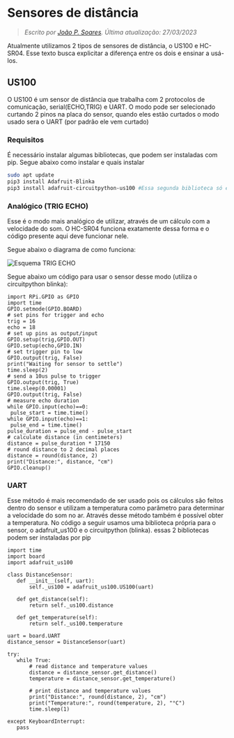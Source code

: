 # Sensores de distância

> *Escrito por [João P. Soares](https://github.com/J0t4py). Última atualização: 27/03/2023*

Atualmente utilizamos 2 tipos de sensores de distância, o US100 e HC-SR04. Esse texto busca explicitar a diferença entre os dois e ensinar a usá-los.

## US100

O US100 é um sensor de distância que trabalha com 2 protocolos de comunicação, serial(ECHO,TRIG) e UART. O modo pode ser selecionado curtando 2 pinos na placa do sensor, quando eles estão curtados o modo usado sera o UART (por padrão ele vem curtado)

### Requisitos

É necessário instalar algumas bibliotecas, que podem ser instaladas com pip. Segue abaixo como instalar e quais instalar

```bash
sudo apt update
pip3 install Adafruit-Blinka
pip3 install adafruit-circuitpython-us100 #Essa segunda biblioteca só é usada para o modo UART
```

### Analógico (TRIG ECHO)
 
 Esse é o modo mais analógico de utilizar, através de um cálculo com a velocidade do som. O HC-SR04 funciona exatamente dessa forma e o código presente aqui deve funcionar nele.
 
 Segue abaixo o diagrama de como funciona:
 
 ![Esquema TRIG ECHO](./assets/Work-principle-of-the-HC-SR04-sensor-39.jpg)
 
 Segue abaixo um código para usar o sensor desse modo (utiliza o circuitpython blinka):
 
 ```python3
import RPi.GPIO as GPIO
import time
GPIO.setmode(GPIO.BOARD)
# set pins for trigger and echo
trig = 16
echo = 18
# set up pins as output/input
GPIO.setup(trig,GPIO.OUT)
GPIO.setup(echo,GPIO.IN)
# set trigger pin to low
GPIO.output(trig, False)
print("Waiting for sensor to settle")
time.sleep(2)
# send a 10us pulse to trigger
GPIO.output(trig, True)
time.sleep(0.00001)
GPIO.output(trig, False)
# measure echo duration
while GPIO.input(echo)==0:
  pulse_start = time.time()
while GPIO.input(echo)==1:
  pulse_end = time.time()
pulse_duration = pulse_end - pulse_start
# calculate distance (in centimeters)
distance = pulse_duration * 17150
# round distance to 2 decimal places
distance = round(distance, 2)
print("Distance:", distance, "cm")
GPIO.cleanup()
```

### UART

 Esse método é mais recomendado de ser usado pois os cálculos são feitos dentro do sensor e utilizam a temperatura como parâmetro para determinar a velocidade do som no ar. Através desse método também é possível obter a temperatura. No código a seguir usamos uma biblioteca própria para o sensor, o adafruit_us100 e o circuitpython (blinka). essas 2 bibliotecas podem ser instaladas por pip
 
 ```python3
import time
import board
import adafruit_us100

class DistanceSensor:
    def __init__(self, uart):
        self._us100 = adafruit_us100.US100(uart)

    def get_distance(self):
        return self._us100.distance

    def get_temperature(self):
        return self._us100.temperature

uart = board.UART
distance_sensor = DistanceSensor(uart)

try:
    while True:
        # read distance and temperature values
        distance = distance_sensor.get_distance()
        temperature = distance_sensor.get_temperature()

        # print distance and temperature values
        print("Distance:", round(distance, 2), "cm")
        print("Temperature:", round(temperature, 2), "°C")
        time.sleep(1)

except KeyboardInterrupt:
    pass
```
 
 
